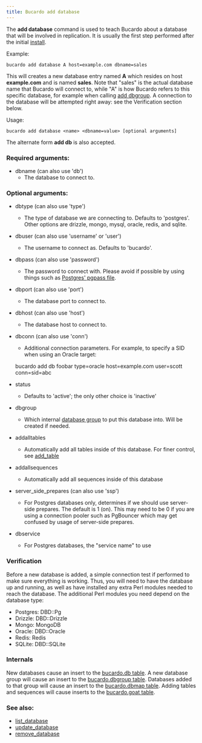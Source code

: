 ```yaml
---
title: Bucardo add database
---
```


The **add database** command is used to teach Bucardo about a database that will be involved in replication. It is usually the first step performed after the initial [install](/Bucardo/install).

Example:

    bucardo add database A host=example.com dbname=sales

This will creates a new database entry named **A** which resides on host **example.com** and is named **sales**. Note that "sales" is the actual database name that Bucardo will connect to, while "A" is how Bucardo refers to this specific database, for example when calling [add dbgroup](/Bucardo/add_dbgroup). A connection to the database will be attempted right away: see the Verification section below.

Usage:

    bucardo add database <name> <dbname=value> [optional arguments]

The alternate form **add db** is also accepted.

### Required arguments:

-   dbname (can also use 'db')
    -   The database to connect to.

### Optional arguments:

-   dbtype (can also use 'type')
    -   The type of database we are connecting to. Defaults to 'postgres'. Other options are drizzle, mongo, mysql, oracle, redis, and sqlite.
-   dbuser (can also use 'username' or 'user')
    -   The username to connect as. Defaults to 'bucardo'.
-   dbpass (can also use 'password')
    -   The password to connect with. Please avoid if possible by using things such as [Postgres' pgpass file](http://www.postgresql.org/docs/current/static/libpq-pgpass.html).
-   dbport (can also use 'port')
    -   The database port to connect to.
-   dbhost (can also use 'host')
    -   The database host to connect to.
-   dbconn (can also use 'conn')
    -   Additional connection parameters. For example, to specify a SID when using an Oracle target:

    bucardo add db foobar type=oracle host=example.com user=scott conn=sid=abc

-   status
    -   Defaults to 'active'; the only other choice is 'inactive'
-   dbgroup
    -   Which internal [database group](/Bucardo/object_types/database_group) to put this database into. Will be created if needed.
-   addalltables
    -   Automatically add all tables inside of this database. For finer control, see [add_table](/Bucardo/add_table)
-   addallsequences
    -   Automatically add all sequences inside of this database
-   server_side_prepares (can also use 'ssp')
    -   For Postgres databases only, determines if we should use server-side prepares. The default is 1 (on). This may need to be 0 if you are using a connection pooler such as PgBouncer which may get confused by usage of server-side prepares.
-   dbservice
    -   For Postgres databases, the "service name" to use

### Verification

Before a new database is added, a simple connection test if performed to make sure everything is working. Thus, you will need to have the database up and running, as well as have installed any extra Perl modules needed to reach the database. The additional Perl modules you need depend on the database type:

-   Postgres: DBD::Pg
-   Drizzle: DBD::Drizzle
-   Mongo: MongoDB
-   Oracle: DBD::Oracle
-   Redis: Redis
-   SQLite: DBD::SQLite

### Internals

New databases cause an insert to the [bucardo.db table](/Bucardo/bucardo.db_table). A new database group will cause an insert to the [bucardo.dbgroup table](/Bucardo/bucardo.dbgroup_table). Databases added to that group will cause an insert to the [bucardo.dbmap table](/Bucardo/bucardo.dbmap_table). Adding tables and sequences will cause inserts to the [bucardo.goat table](/Bucardo/bucardo.goat_table).

### See also:

-   [list_database](/Bucardo/list_database)
-   [update_database](/Bucardo/update_database)
-   [remove_database](/Bucardo/remove_database)
